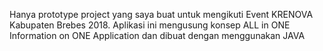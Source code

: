 Hanya prototype project yang saya buat untuk mengikuti Event KRENOVA Kabupaten Brebes 2018.
Aplikasi ini mengusung konsep ALL in ONE Information on ONE Application dan dibuat dengan menggunakan JAVA 
